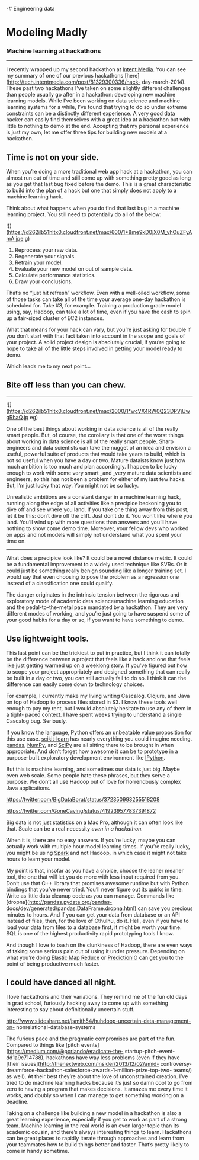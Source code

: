 -# Engineering data

# Modeling Madly

### Machine learning at hackathons

* * *

I recently wrapped up my second hackathon at [Intent
Media](http://www.intentmedia.com/). You can see my summary of one of our
previous hackathons [here](http://tech.intentmedia.com/post/81329300336/hack-
day-march-2014). These past two hackathons I’ve taken on some slightly
different challenges than people usually go after in a hackathon: developing
new machine learning models. While I‘ve been working on data science and
machine learning systems for a while, I’ve found that trying to do so under
extreme constraints can be a distinctly different experience. A very good data
hacker can easily find themselves with a great idea at a hackathon but with
little to nothing to demo at the end. Accepting that my personal experience is
just my own, let me offer three tips for building new models at a hackathon.

## Time is not on your side.

When you’re doing a more traditional web app hack at a hackathon, you can
almost run out of time and still come up with something pretty good as long as
you get that last bug fixed before the demo. This is a great characteristic to
build into the plan of a hack but one that simply does not apply to a machine
learning hack.

Think about what happens when you do find that last bug in a machine learning
project. You still need to potentially do all of the below:

![](https://d262ilb51hltx0.cloudfront.net/max/600/1*8me9kD0jX0M_vhOuZFyAmA.jpe
g)

  1. Reprocess your raw data.
  2. Regenerate your signals.
  3. Retrain your model.
  4. Evaluate your new model on out of sample data.
  5. Calculate performance statistics.
  6. Draw your conclusions.

That’s no “just hit refresh” workflow. Even with a well-oiled workflow, some
of those tasks can take all of the time your average one-day hackathon is
scheduled for. Take #3, for example. Training a production grade model using,
say, Hadoop, can take a lot of time, even if you have the cash to spin up a
fair-sized cluster of EC2 instances.

What that means for your hack can vary, but you’re just asking for trouble if
you don’t start with that fact taken into account in the scope and goals of
your project. A solid project design is absolutely crucial, if you’re going to
hope to take all of the little steps involved in getting your model ready to
demo.

Which leads me to my next point…

## Bite off less than you can chew.

* * *

![](https://d262ilb51hltx0.cloudfront.net/max/2000/1*wcVX4RW0Q23DPVjUwgRhaQ.jp
eg)

One of the best things about working in data science is all of the really
smart people. But, of course, the corollary is that one of the worst things
about working in data science is all of the really smart people. Sharp
engineers and data scientists can take the nugget of an idea and envision a
useful, powerful suite of products that would take years to build, which is
not so useful when you have a day or two. Mature dataists know just how much
ambition is too much and plan accordingly. I happen to be lucky enough to work
with some very smart _and _very mature data scientists and engineers, so this
has not been a problem for either of my last few hacks. But, I’m just lucky
that way. You might not be so lucky.

Unrealistic ambitions are a constant danger in a machine learning hack,
running along the edge of all activities like a precipice beckoning you to
dive off and see where you land. If you take one thing away from this post,
let it be this: don’t dive off the cliff. Just don’t do it. You won’t like
where you land. You’ll wind up with more questions than answers and you’ll
have nothing to show come demo time. Moreover, your fellow devs who worked on
apps and not models will simply not understand what you spent your time on.

* * *

What does a precipice look like? It could be a novel distance metric. It could
be a fundamental improvement to a widely used technique like SVRs. Or it could
just be something really benign sounding like a longer training set. I would
say that even choosing to pose the problem as a regression one instead of a
classification one could qualify.

The danger originates in the intrinsic tension between the rigorous and
exploratory mode of academic data science/machine learning education and the
pedal-to-the-metal pace mandated by a hackathon. They are very different modes
of working, and you’re just going to have suspend some of your good habits for
a day or so, if you want to have something to demo.

## Use lightweight tools.

This last point can be the trickiest to put in practice, but I think it can
totally be the difference between a project that feels like a hack and one
that feels like just getting warmed up on a weeklong story. If you’ve figured
out how to scope your project appropriately and designed something that can
really be built in a day or two, you can still actually fail to do so. I think
it can the difference can easily come down to technology choices.

For example, I currently make my living writing Cascalog, Clojure, and Java on
top of Hadoop to process files stored in S3. I know these tools well enough to
pay my rent, but I would absolutely hesitate to use any of them in a tight-
paced context. I have spent weeks trying to understand a single Cascalog bug.
Seriously.

If you know the language, Python offers an unbeatable value proposition for
this use case. [scikit-learn](http://scikit-learn.org/) has nearly everything
you could imagine needing. [pandas](http://pandas.pydata.org/),
[NumPy](http://www.numpy.org/), and [SciPy](http://www.scipy.org/) are all
sitting there to be brought in when appropriate. And don’t forget how awesome
it can be to prototype in a purpose-built exploratory development environment
like [IPython](http://ipython.org/).

But this is machine learning, and sometimes our data is just big. Maybe even
web scale. Some people hate these phrases, but they serve a purpose. We don’t
all use Hadoop out of love for horrendously complex Java applications.

https://twitter.com/BigDataBorat/status/372350993255518208

https://twitter.com/GoneCaving/status/419239577837391872

Big data is not just statistics on a Mac Pro, although it can often look like
that. Scale can be a real necessity _even in a hackathon._

When it is, there are no easy answers. If you’re lucky, maybe you can actually
work with multiple hour model learning times. If you’re really lucky, you
might be using [Spark](http://spark.apache.org/) and not Hadoop, in which case
it might not take hours to learn your model.

My point is that, insofar as you have a choice, choose the leaner meaner tool,
the one that will let you do more with less input required from you. Don’t use
that C++ library that promises awesome runtime but with Python bindings that
you’ve never tried. You’ll never figure out its quirks in time. Write as
little data cleanup code as you can manage. Commands like
[dropna](http://pandas.pydata.org/pandas-
docs/dev/generated/pandas.DataFrame.dropna.html) can save you precious minutes
to hours. And if you can get your data from database or an API instead of
files, then, for the love of Cthulhu, do it. Hell, even if you have to load
your data from files to a database first, it might be worth your time. SQL is
one of the highest productivity rapid prototyping tools I know.

And though I love to bash on the clunkiness of Hadoop, there are even ways of
taking some serious pain out of using it under pressure. Depending on what
you’re doing [Elastic Map Reduce](http://aws.amazon.com/elasticmapreduce/) or
[PredictionIO](http://prediction.io/) can get you to the point of being
productive much faster.

## I could have danced all night.

I love hackathons and their variations. They remind me of the fun old days in
grad school, furiously hacking away to come up with something interesting to
say about definitionally uncertain stuff.

http://www.slideshare.net/jsmith54/huhdoop-uncertain-data-management-on-
nonrelational-database-systems

The furious pace and the pragmatic compromises are part of the fun. Compared
to things like [pitch events](https://medium.com/@porlando/eradicate-the-
startup-pitch-event-dd1a9c714788), hackathons have way less problems (even if
they have [their issues](http://thenextweb.com/insider/2013/12/02/amid-
controversy-dreamforce-hackathon-salesforce-awards-1-million-prize-top-two-
teams/) as well). At their best they’re about the love of unconstrained
creation. I’ve tried to do machine learning hacks because it’s just so damn
cool to go from zero to having a program that makes decisions. It amazes me
every time it works, and doubly so when I can manage to get something working
on a deadline.

Taking on a challenge like building a new model in a hackathon is also a great
learning experience, especially if you get to work as part of a strong team.
Machine learning in the real world is an even larger topic than its academic
cousin, and there’s always interesting things to learn. Hackathons can be
great places to rapidly iterate through approaches and learn from your
teammates how to build things better and faster. That’s pretty likely to come
in handy sometime.
